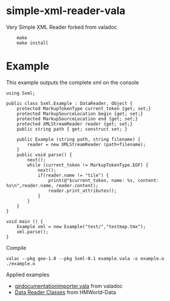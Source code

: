 simple-xml-reader-vala
======================

Very Simple XML Reader forked from valadoc

        make
        make install

Example
=======

This example outputs the complete xml on the console

```vala
using Sxml;

public class Sxml.Example : DataReader, Object {
	protected MarkupTokenType current_token {get; set;}
	protected MarkupSourceLocation begin {get; set;}
	protected MarkupSourceLocation end {get; set;}
	protected XMLStreamReader reader {get; set;}
	public string path { get; construct set; }

	public Example (string path, string filename) {
		reader = new XMLStreamReader (path+filename);
	}
	public void parse() {
		next();
		while (current_token != MarkupTokenType.EOF) {
			next();
			if(reader.name != "tile") {
				print(@"$current_token, name: %s, content: %s\n",reader.name, reader.content);
				reader.print_attributes();
			}
		}
	}
}

void main () {
	Example xml = new Example("test/","testmap.tmx");
	xml.parse();
}
```

Compile
```
valac --pkg gee-1.0 --pkg Sxml-0.1 example.vala -o example.o
./example.o
```

Applied examples

 * [girdocumentationimporter.vala](http://git.gnome.org/browse/valadoc/tree/src/libvaladoc/importer/girdocumentationimporter.vala) from valadoc
 * [Data Reader Classes](https://github.com/JumpLink/HMWorld-Data/tree/master/src/XML) from HMWorld-Data